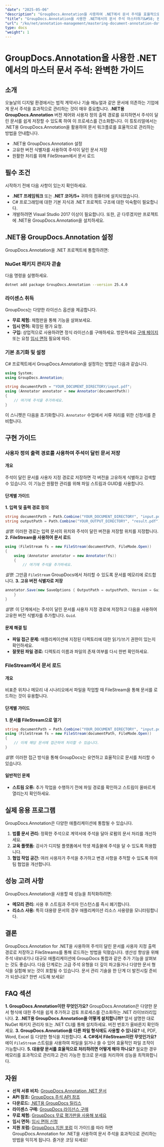 ```yaml
---
"date": "2025-05-06"
"description": "GroupDocs.Annotation을 사용하여 .NET에서 문서 주석을 효율적으로 관리하는 방법을 알아보세요. 이 가이드에서는 주석이 추가된 문서를 저장하기 위한 설정, 사용자 지정 및 모범 사례를 다룹니다."
"title": "GroupDocs.Annotation을 사용한 .NET에서의 문서 주석 마스터하기&#58; 완벽한 가이드"
"url": "/ko/net/annotation-management/mastering-document-annotation-dotnet-groupdocs/"
type: docs
"weight": 1
---
```


# GroupDocs.Annotation을 사용한 .NET에서의 마스터 문서 주석: 완벽한 가이드
## 소개
오늘날의 디지털 환경에서는 법적 계약서나 기술 매뉴얼과 같은 문서에 의존하는 기업에게 문서 주석을 효과적으로 관리하는 것이 매우 중요합니다. **.NET용 GroupDocs.Annotation** 버전 제어와 사용자 정의 출력 경로를 유지하면서 주석이 달린 문서를 쉽게 저장할 수 있도록 하여 이 프로세스를 간소화합니다.
이 튜토리얼에서는 .NET용 GroupDocs.Annotation을 활용하여 문서 워크플로를 효율적으로 관리하는 방법을 안내합니다.
- .NET용 GroupDocs.Annotation 설정
- 고유한 버전 식별자를 사용하여 주석이 달린 문서 저장
- 원활한 처리를 위해 FileStream에서 문서 로드

## 필수 조건
시작하기 전에 다음 사항이 있는지 확인하세요.
- **.NET 프레임워크** 또는 **.NET 코어/5+** 귀하의 컴퓨터에 설치되었습니다.
- C# 프로그래밍에 대한 기본 지식과 .NET 프로젝트 구조에 대한 익숙함이 필요합니다.
- 개발하려면 Visual Studio 2017 이상이 필요합니다.
또한, 곧 다루겠지만 프로젝트에 .NET용 GroupDocs.Annotation을 설치하세요.

## .NET용 GroupDocs.Annotation 설정
GroupDocs.Annotation을 .NET 프로젝트에 통합하려면:
### NuGet 패키지 관리자 콘솔
다음 명령을 실행하세요.
```bash
dotnet add package GroupDocs.Annotation --version 25.4.0
```
### 라이센스 취득
GroupDocs는 다양한 라이선스 옵션을 제공합니다.
- **무료 체험:** 체험판을 통해 기능을 살펴보세요.
- **임시 면허:** 확장된 평가 요청.
- **구입:** 상업적으로 사용하려면 정식 라이선스를 구매하세요.
방문하세요 [구매 페이지](https://purchase.groupdocs.com/buy) 또는 요청 [임시 면허](https://purchase.groupdocs.com/temporary-license/) 필요에 따라.

### 기본 초기화 및 설정
C# 프로젝트에서 GroupDocs.Annotation을 설정하는 방법은 다음과 같습니다.
```csharp
using System;
using GroupDocs.Annotation;

string documentPath = "YOUR_DOCUMENT_DIRECTORY/input.pdf";
using (Annotator annotator = new Annotator(documentPath))
{
    // 여기에 주석을 추가하세요.
}
```
이 스니펫은 다음을 초기화합니다. `Annotator` 수업에서 서류 처리를 위한 신청서를 준비합니다.

## 구현 가이드
### 사용자 정의 출력 경로를 사용하여 주석이 달린 문서 저장
#### 개요
주석이 달린 문서를 사용자 지정 경로로 저장하면 각 버전을 고유하게 식별하고 검색할 수 있습니다. 이 기능은 원활한 관리를 위해 파일 스트림과 GUID를 사용합니다.
#### 단계별 가이드
**1. 입력 및 출력 경로 정의**
```csharp
string documentPath = Path.Combine("YOUR_DOCUMENT_DIRECTORY", "input.pdf");
string outputPath = Path.Combine("YOUR_OUTPUT_DIRECTORY", "result.pdf");
```
*설명:* 이러한 경로는 입력 문서의 위치와 주석이 달린 버전을 저장할 위치를 지정합니다.
**2. FileStream을 사용하여 문서 로드**
```csharp
using (FileStream fs = new FileStream(documentPath, FileMode.Open))
{
    using (Annotator annotator = new Annotator(fs))
    {
        // 여기에 주석을 추가하세요.
```
*설명:* 그만큼 `FileStream` GroupDocs에서 처리할 수 있도록 문서를 메모리에 로드합니다.
**3. 고유 버전 식별자로 저장**
```csharp
annotator.Save(new SaveOptions { OutputPath = outputPath, Version = Guid.NewGuid().ToString() });
    }
}
```
*설명:* 이 단계에서는 주석이 달린 문서를 사용자 지정 경로에 저장하고 다음을 사용하여 고유한 버전 식별자를 추가합니다. `Guid`.
#### 문제 해결 팁
- **파일 접근 문제:** 애플리케이션에 지정된 디렉토리에 대한 읽기/쓰기 권한이 있는지 확인하세요.
- **잘못된 파일 경로:** 디렉토리 이름과 파일의 존재 여부를 다시 한번 확인하세요.
### FileStream에서 문서 로드
#### 개요
비표준 위치나 메모리 내 시나리오에서 파일을 작업할 때 FileStream을 통해 문서를 로드하는 것이 유용합니다.
#### 단계별 가이드
**1. 문서를 FileStream으로 열기**
```csharp
string documentPath = Path.Combine("YOUR_DOCUMENT_DIRECTORY", "input.pdf");
using (FileStream fs = new FileStream(documentPath, FileMode.Open))
{
    // 이제 해당 문서에 접근하여 처리할 수 있습니다.
}
```
*설명:* 이러한 접근 방식을 통해 GroupDocs는 유연하고 효율적으로 문서를 처리할 수 있습니다.
#### 일반적인 문제
- **스트림 오류:** 추가 작업을 수행하기 전에 파일 경로를 확인하고 스트림이 올바르게 열리는지 확인하세요.
## 실제 응용 프로그램
GroupDocs.Annotation은 다양한 애플리케이션에 통합될 수 있습니다.
1. **법률 문서 관리:** 정확한 주석으로 계약서에 주석을 달아 로펌의 문서 처리를 개선하세요.
2. **교육 플랫폼:** 강사가 디지털 플랫폼에서 학생 제출물에 주석을 달 수 있도록 허용합니다.
3. **협업 작업 공간:** 여러 사용자가 주석을 추가하고 변경 사항을 추적할 수 있도록 하여 팀 협업을 개선합니다.
## 성능 고려 사항
GroupDocs.Annotation을 사용할 때 성능을 최적화하려면:
- **메모리 관리:** 사용 후 스트림과 주석자 인스턴스를 즉시 폐기합니다.
- **리소스 사용:** 특히 대용량 문서의 경우 애플리케이션 리소스 사용량을 모니터링합니다.
## 결론
GroupDocs.Annotation for .NET을 사용하여 주석이 달린 문서를 사용자 지정 출력 경로로 저장하고 FileStreams를 통해 로드하는 방법을 익혔습니다. 생산성 향상을 위해 주석 내보내기나 대규모 애플리케이션에 GroupDocs 통합과 같은 추가 기능을 살펴보는 것도 좋습니다.
다음 단계로는 고급 주석 유형을 더 깊이 파고들거나 다양한 문서 형식을 실험해 보는 것이 포함될 수 있습니다. 문서 관리 기술을 한 단계 더 발전시킬 준비가 되셨나요? 한번 시도해 보세요!
## FAQ 섹션
**1. GroupDocs.Annotation이란 무엇인가요?**
GroupDocs.Annotation은 다양한 문서 형식에 대한 주석을 쉽게 추가하고 검토 프로세스를 간소화하는 .NET 라이브러리입니다.
**2. .NET용 GroupDocs.Annotation을 어떻게 설치합니까?**
앞서 설명한 대로 NuGet 패키지 관리자 또는 .NET CLI를 통해 설치하세요. 버전 번호가 올바른지 확인하세요.
**3. GroupDocs.Annotation을 다른 파일 형식에도 사용할 수 있나요?**
네, PDF, Word, Excel 등 다양한 형식을 지원합니다.
**4. C#에서 FileStream이란 무엇인가요?**
에이 `FileStream` 스트림을 사용하여 파일을 읽거나 쓸 수 있어 효율적인 파일 조작이 가능합니다.
**5. 대용량 문서를 효율적으로 처리하려면 어떻게 해야 하나요?**
필요한 경우 메모리를 효과적으로 관리하고 관리 가능한 청크로 문서를 처리하여 성능을 최적화합니다.
## 자원
- **선적 서류 비치:** [GroupDocs.Annotation .NET 문서](https://docs.groupdocs.com/annotation/net/)
- **API 참조:** [GroupDocs 주석 API 참조](https://reference.groupdocs.com/annotation/net/)
- **다운로드:** [.NET용 GroupDocs 릴리스](https://releases.groupdocs.com/annotation/net/)
- **라이센스 구매:** [GroupDocs 라이선스 구매](https://purchase.groupdocs.com/buy)
- **무료 체험:** [GroupDocs 무료 평가판을 사용해 보세요](https://releases.groupdocs.com/annotation/net/)
- **임시 면허:** [임시 면허 신청](https://purchase.groupdocs.com/temporary-license/)
- **지원 포럼:** [GroupDocs 지원 포럼](https://forum.groupdocs.com/c/annotation/)
이 가이드를 따라 하면 GroupDocs.Annotation for .NET을 사용하여 문서 주석을 효과적으로 관리하는 방법을 익히게 됩니다. 즐거운 코딩 되세요!